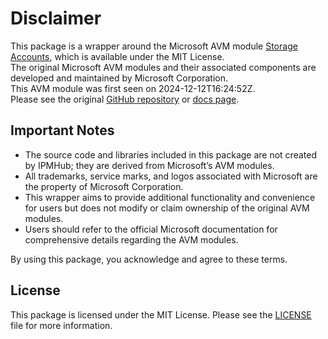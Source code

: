 # Disclaimer

This package is a wrapper around the Microsoft AVM module [Storage Accounts](https://github.com/Azure/bicep-registry-modules/tree/main/avm/res/storage/storage-account), which is available under the MIT License. \
The original Microsoft AVM modules and their associated components are developed and maintained by Microsoft Corporation.\
This AVM module was first seen on 2024-12-12T16:24:52Z.\
Please see the original [GitHub repository](https://github.com/Azure/bicep-registry-modules) or [docs page](https://azure.github.io/Azure-Verified-Modules/indexes/bicep/bicep-resource-modules/).

## Important Notes

- The source code and libraries included in this package are not created by IPMHub; they are derived from Microsoft’s AVM modules.
- All trademarks, service marks, and logos associated with Microsoft are the property of Microsoft Corporation.
- This wrapper aims to provide additional functionality and convenience for users but does not modify or claim ownership of the original AVM modules.
- Users should refer to the official Microsoft documentation for comprehensive details regarding the AVM modules.

By using this package, you acknowledge and agree to these terms.

## License

This package is licensed under the MIT License. Please see the [LICENSE](LICENSE.txt) file for more information.
